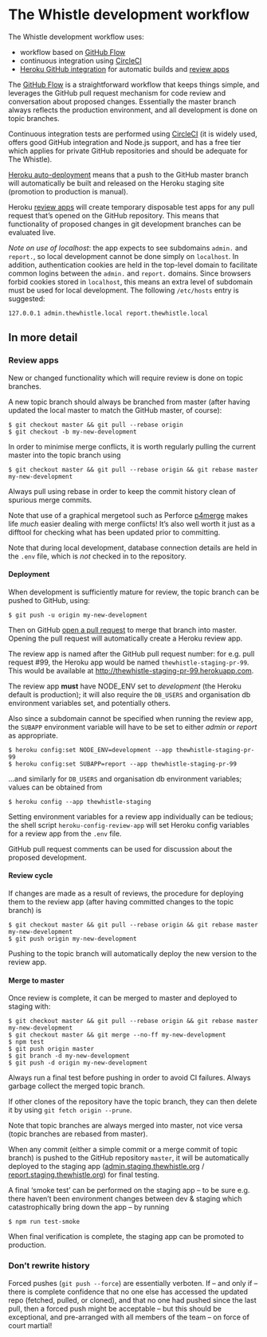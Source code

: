 The Whistle development workflow
================================

The Whistle development workflow uses:

- workflow based on [GitHub Flow](https://guides.github.com/introduction/flow/)
- continuous integration using [CircleCI](https://circleci.com/)
- [Heroku GitHub integration](https://devcenter.heroku.com/articles/github-integration) for automatic
  builds and [review apps](https://devcenter.heroku.com/articles/github-integration-review-apps)

The [GitHub Flow](https://guides.github.com/introduction/flow/) is a straightforward workflow that
keeps things simple, and leverages the GitHub pull request mechanism for code review and conversation
about proposed changes. Essentially the master branch always reflects the production environment,
and all development is done on topic branches.

Continuous integration tests are performed using [CircleCI](https://circleci.com/) (it is widely used,
offers good GitHub integration and Node.js support, and has a free tier which applies for private
GitHub repositories and should be adequate for The Whistle).

[Heroku auto-deployment](https://devcenter.heroku.com/articles/github-integration#automatic-deploys)
means that a push to the GitHub master branch will automatically be built and released on the Heroku
staging site (promotion to production is manual).

Heroku [review apps](https://devcenter.heroku.com/articles/github-integration-review-apps) will
create temporary disposable test apps for any pull request that’s opened on the GitHub repository.
This means that functionality of proposed changes in git development branches can be evaluated live.

*Note on use of localhost*: the app expects to see subdomains `admin.` and `report.`, so local
development cannot be done simply on `localhost`. In addition, authentication cookies are held in
the top-level domain to facilitate common logins between the `admin.` and `report.` domains. Since
browsers forbid cookies stored in `localhost`, this means an extra level of subdomain must be used
for local development. The following `/etc/hosts` entry is suggested:

    127.0.0.1 admin.thewhistle.local report.thewhistle.local

In more detail
--------------

### Review apps

New or changed functionality which will require review is done on topic branches.

A new topic branch should always be branched from master (after having updated the local master to
match the GitHub master, of course):

    $ git checkout master && git pull --rebase origin
    $ git checkout -b my-new-development

In order to minimise merge conflicts, it is worth regularly pulling the current master into the
topic branch using

    $ git checkout master && git pull --rebase origin && git rebase master my-new-development

Always pull using rebase in order to keep the commit history clean of spurious merge commits.

Note that use of a graphical mergetool such as Perforce
[p4merge](https://www.perforce.com/products/helix-apps/merge-diff-tool-p4merge) makes life _much_
easier dealing with merge conflicts! It’s also well worth it just as a difftool for checking what
has been updated prior to committing.

Note that during local development, database connection details are held in the `.env` file, which
is _not_ checked in to the repository.

#### Deployment

When development is sufficiently mature for review, the topic branch can be pushed to GitHub, using:

    $ git push -u origin my-new-development

Then on GitHub [open a pull request](https://help.github.com/articles/creating-a-pull-request/) to
merge that branch into master. Opening the pull request will automatically create a Heroku review app.

The review app is named after the GitHub pull request number: for e.g. pull request #99, the Heroku
app would be named `thewhistle-staging-pr-99`. This would be available at
http://thewhistle-staging-pr-99.herokuapp.com.

The review app **must** have NODE_ENV set to _development_ (the Heroku default is production); it
will also require the `DB_USERS` and organisation db environment variables set, and potentially
others.

Also since a subdomain cannot be specified when running the review app, the `SUBAPP` environment
variable will have to be set to either _admin_ or _report_ as appropriate.

    $ heroku config:set NODE_ENV=development --app thewhistle-staging-pr-99
    $ heroku config:set SUBAPP=report --app thewhistle-staging-pr-99

...and similarly for `DB_USERS` and organisation db environment variables; values can be obtained
from

    $ heroku config --app thewhistle-staging

Setting environment variables for a review app individually can be tedious; the shell script
`heroku-config-review-app` will set Heroku config variables for a review app from the `.env` file.

GitHub pull request comments can be used for discussion about the proposed development.

#### Review cycle

If changes are made as a result of reviews, the procedure for deploying them to the review app
(after having committed changes to the topic branch) is

    $ git checkout master && git pull --rebase origin && git rebase master my-new-development
    $ git push origin my-new-development

Pushing to the topic branch will automatically deploy the new version to the review app.

#### Merge to master

Once review is complete, it can be merged to master and deployed to staging with:

    $ git checkout master && git pull --rebase origin && git rebase master my-new-development
    $ git checkout master && git merge --no-ff my-new-development
    $ npm test
    $ git push origin master
    $ git branch -d my-new-development
    $ git push -d origin my-new-development

Always run a final test before pushing in order to avoid CI failures. Always garbage collect the
merged topic branch.

If other clones of the repository have the topic branch, they can then delete it by using `git fetch
origin --prune`.

Note that topic branches are always merged into master, not vice versa (topic branches are rebased
from master).

When any commit (either a simple commit or a merge commit of topic branch) is pushed to the GitHub
repository `master`, it will be automatically deployed to the staging app
([admin.staging.thewhistle.org](http://admin.staging.thewhistle.org) /
[report.staging.thewhistle.org](http://report.staging.thewhistle.org)) for final testing.

A final ‘smoke test’ can be performed on the staging app – to be sure e.g. there haven’t been 
environment changes between dev & staging which catastrophically bring down the app – by running

    $ npm run test-smoke
    
When final verification is complete, the staging app can be promoted to production.

### Don’t rewrite history

Forced pushes (`git push --force`) are essentially verboten. If – and only if – there is complete
confidence that no one else has accessed the updated repo (fetched, pulled, or cloned), and that no
one had pushed since the last pull, then a forced push might be acceptable – but this should be
exceptional, and pre-arranged with all members of the team – on force of court martial!
